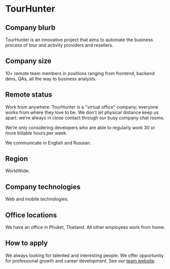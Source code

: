 # TourHunter

## Company blurb

TourHunter is an innovative project that aims to automate the business process of tour and activity providers and resellers.

## Company size

10+ remote team members in positions ranging from frontend, backend devs, QAs, all the way to business analysts.

## Remote status

Work from anywhere. TourHunter is a "virtual office" company; everyone works from where they love to be. We don't let physical distance keep us apart: we're always in close contact through our busy company chat rooms.

We’re only considering developers who are able to regularly work 30 or more billable hours per week.

We communicate in English and Russian.

## Region

WorldWide.

## Company technologies

Web and mobile technologies.

## Office locations

We have an office in Phuket, Thailand. All other employees work from home.

## How to apply

We always looking for talented and interesting people. We offer opportunity for professional growth and career development. See our [team website](https://team.tourhunter.com).
